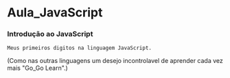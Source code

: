 # Aula_JavaScript
### Introdução ao JavaScript
~~~
Meus primeiros digitos na linguagem JavaScript.
~~~
(Como nas outras linguagens um desejo incontrolavel de aprender cada vez mais "Go_Go Learn".)

